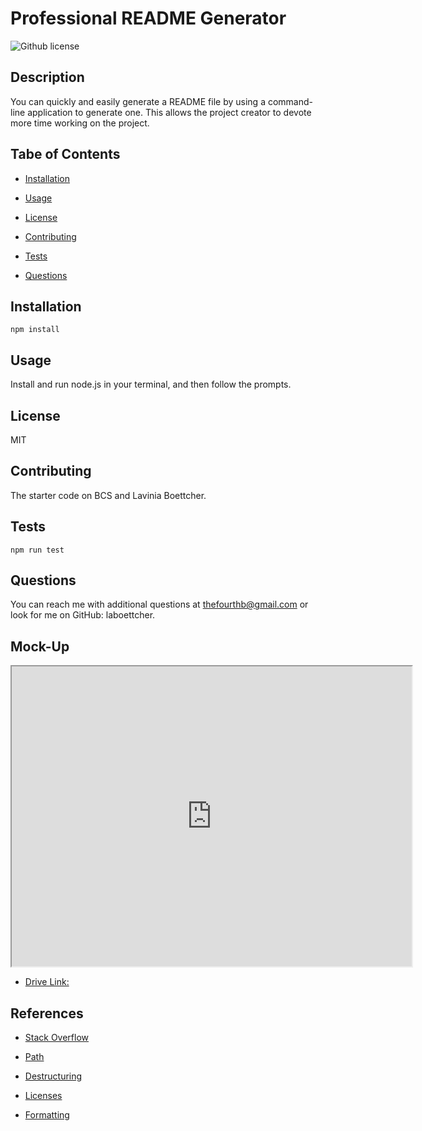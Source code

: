 # Professional README Generator
![Github license](https://img.shields.io/badge/license-MIT-blue.svg)

## Description

You can quickly and easily generate a README file by using a command-line application to generate one. This allows the project creator to devote more time working on the project.

## Tabe of Contents

* [Installation](#installation)

* [Usage](#usage)

* [License](#license)

* [Contributing](#contributing)

* [Tests](#tests)

* [Questions](#questions)

## Installation

```
npm install
```

## Usage

Install and run node.js in your terminal, and then follow the prompts.

## License 
 MIT 


## Contributing

The starter code on BCS and Lavinia Boettcher.

## Tests

```
npm run test
```

## Questions

You can reach me with additional questions at thefourthb@gmail.com or look for me on GitHub: laboettcher.

## Mock-Up

<iframe src="https://drive.google.com/file/d/1pC20GOf-M5-GiEDNI0I9UBlrrIIPPy8Z/preview" width="640" height="480"></iframe> 

* [Drive Link:](https://drive.google.com/file/d/1pC20GOf-M5-GiEDNI0I9UBlrrIIPPy8Z/view)

## References

* [Stack Overflow](https://stackoverflow.com/questions/67013842/trying-to-place-license-badge-within-readme-md-using-node-js-but-getting-error-a)

* [Path](https://nodejs.org/api/path.html)

* [Destructuring](https://developer.mozilla.org/en-US/docs/Web/JavaScript/Reference/Operators/Destructuring_assignment)

* [Licenses](https://docs.github.com/en/repositories/managing-your-repositorys-settings-and-features/customizing-your-repository/licensing-a-repository)

* [Formatting](https://docs.github.com/en/get-started/writing-on-github/getting-started-with-writing-and-formatting-on-github/basic-writing-and-formatting-syntax)
